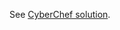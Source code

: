 See [CyberChef solution](https://gchq.github.io/CyberChef/#recipe=URL_Decode()From_Base58('123456789ABCDEFGHJKLMNPQRSTUVWXYZabcdefghijkmnopqrstuvwxyz',false)&input=NFlYMUNiNlE3dkRxNWJ0M1NpWXNuQ0ZxNFNwNWJCYmtZVGRpRmd0eUNVa0doUGVNNXBWSnk0Zw).